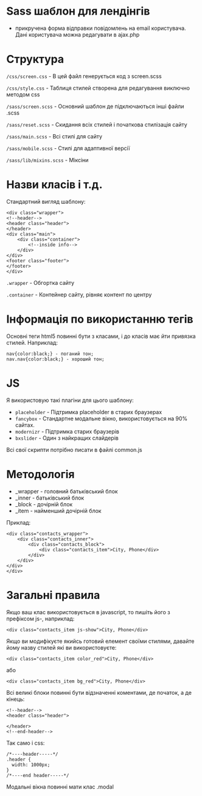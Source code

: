 Sass шаблон для лендінгів
=============
+ прикручена форма відправки повідомлень на email користувача. Дані користувача можна редагувати в ajax.php

Структура
=============
`/css/screen.css` - В цей файл генерується код з screen.scss

`/css/style.css` - Таблиця стилей створена для редагування виключно методом css 

`/sass/screen.scss` - Основний шаблон де підключаються інші файли .scss

`/sass/reset.scss` - Скидання всіх стилей і початкова стилізація сайту

`/sass/main.scss` - Всі стилі для сайту

`/sass/mobile.scss` - Стилі для адаптивної версії

`/sass/lib/mixins.scss` - Міксіни

Назви класів і т.д.
=============
Стандартний вигляд шаблону:
```
<div class="wrapper">
<!--header-->
<header class="header">
</header>
<div class="main">
	<div class="container">
		<!--inside info-->
	</div>
</div>
<footer class="footer">
</footer>
</div>
```

`.wrapper` - Обгортка сайту

`.container` - Контейнер сайту, рівняє контент по центру

Інформація по використанню тегів
=============
Основні теги html5 повинні бути з класами, і до класів має йти привязка стилей.
Наприклад: 
```
nav{color:black;} - поганий тон;
nav.nav{color:black;} - хороший тон;
```

JS
=============
Я використовую такі плагіни для цього шаблону:
* `placeholder` - Підтримка placeholder в старих браузерах
* `fancybox` - Стандартне модальне вікно, використовується на 90% сайтах.
* `modernizr` - Підтримка старих браузерів
* `bxslider` - Один з найкращих слайдерів

Всі свої скрипти потрібно писати в файлі common.js

Методологія 
=============
* _wrapper - головний батьківський блок
* _inner - батьківський блок
* _block - дочірній блок
* _item - найменший дочірній блок 

Приклад:
```
<div class="contacts_wrapper">
	<div class="contacts_inner">
		<div class="contacts_block">
			<div class="contacts_item">City, Phone</div>
		</div>
	</div>
</div>
</div>
```

Загальні правила
=============
Якщо ваш клас використовується в javascript, то пишіть його з префіксом js-, наприклад:

`<div class="contacts_item js-show">City, Phone</div>`

Якщо ви модифікуєте якийсь готовий елемент своїми стилями, давайте йому назву стилей які ви використовуєте:

`<div class="contacts_item color_red">City, Phone</div>`

або

`<div class="contacts_item bg_red">City, Phone</div>`

Всі великі блоки повинні бути відзначенні коментами, де початок, а де кінець:
```
<!--header-->
<header class="header">
	
</header>
<!--end-header-->
```

Так само і css:

```
/*----header-----*/
.header {
  width: 1000px;
}
/*----end header-----*/
```

Модальні вікна повинні мати клас .modal


